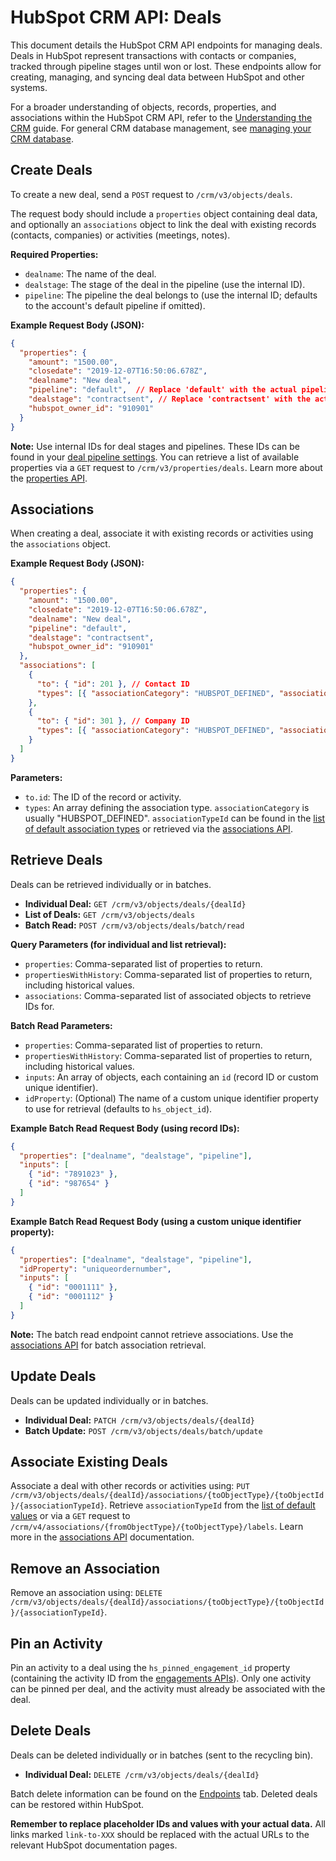 # HubSpot CRM API: Deals

This document details the HubSpot CRM API endpoints for managing deals.  Deals in HubSpot represent transactions with contacts or companies, tracked through pipeline stages until won or lost.  These endpoints allow for creating, managing, and syncing deal data between HubSpot and other systems.

For a broader understanding of objects, records, properties, and associations within the HubSpot CRM API, refer to the [Understanding the CRM](link-to-understanding-crm-guide) guide. For general CRM database management, see [managing your CRM database](link-to-crm-database-management).

## Create Deals

To create a new deal, send a `POST` request to `/crm/v3/objects/deals`.

The request body should include a `properties` object containing deal data, and optionally an `associations` object to link the deal with existing records (contacts, companies) or activities (meetings, notes).

**Required Properties:**

* `dealname`: The name of the deal.
* `dealstage`: The stage of the deal in the pipeline (use the internal ID).
* `pipeline`: The pipeline the deal belongs to (use the internal ID; defaults to the account's default pipeline if omitted).

**Example Request Body (JSON):**

```json
{
  "properties": {
    "amount": "1500.00",
    "closedate": "2019-12-07T16:50:06.678Z",
    "dealname": "New deal",
    "pipeline": "default",  // Replace 'default' with the actual pipeline ID
    "dealstage": "contractsent", // Replace 'contractsent' with the actual deal stage ID
    "hubspot_owner_id": "910901"
  }
}
```

**Note:**  Use internal IDs for deal stages and pipelines.  These IDs can be found in your [deal pipeline settings](link-to-deal-pipeline-settings).  You can retrieve a list of available properties via a `GET` request to `/crm/v3/properties/deals`.  Learn more about the [properties API](link-to-properties-api).


## Associations

When creating a deal, associate it with existing records or activities using the `associations` object.

**Example Request Body (JSON):**

```json
{
  "properties": {
    "amount": "1500.00",
    "closedate": "2019-12-07T16:50:06.678Z",
    "dealname": "New deal",
    "pipeline": "default",
    "dealstage": "contractsent",
    "hubspot_owner_id": "910901"
  },
  "associations": [
    {
      "to": { "id": 201 }, // Contact ID
      "types": [{ "associationCategory": "HUBSPOT_DEFINED", "associationTypeId": 5 }]
    },
    {
      "to": { "id": 301 }, // Company ID
      "types": [{ "associationCategory": "HUBSPOT_DEFINED", "associationTypeId": 3 }]
    }
  ]
}
```

**Parameters:**

* `to.id`: The ID of the record or activity.
* `types`:  An array defining the association type.  `associationCategory` is usually "HUBSPOT_DEFINED".  `associationTypeId` can be found in the [list of default association types](link-to-default-association-types) or retrieved via the [associations API](link-to-associations-api).


## Retrieve Deals

Deals can be retrieved individually or in batches.

* **Individual Deal:** `GET /crm/v3/objects/deals/{dealId}`
* **List of Deals:** `GET /crm/v3/objects/deals`
* **Batch Read:** `POST /crm/v3/objects/deals/batch/read`

**Query Parameters (for individual and list retrieval):**

* `properties`: Comma-separated list of properties to return.
* `propertiesWithHistory`: Comma-separated list of properties to return, including historical values.
* `associations`: Comma-separated list of associated objects to retrieve IDs for.

**Batch Read Parameters:**

* `properties`: Comma-separated list of properties to return.
* `propertiesWithHistory`: Comma-separated list of properties to return, including historical values.
* `inputs`: An array of objects, each containing an `id` (record ID or custom unique identifier).
* `idProperty`: (Optional) The name of a custom unique identifier property to use for retrieval (defaults to `hs_object_id`).


**Example Batch Read Request Body (using record IDs):**

```json
{
  "properties": ["dealname", "dealstage", "pipeline"],
  "inputs": [
    { "id": "7891023" },
    { "id": "987654" }
  ]
}
```

**Example Batch Read Request Body (using a custom unique identifier property):**

```json
{
  "properties": ["dealname", "dealstage", "pipeline"],
  "idProperty": "uniqueordernumber",
  "inputs": [
    { "id": "0001111" },
    { "id": "0001112" }
  ]
}
```

**Note:** The batch read endpoint cannot retrieve associations. Use the [associations API](link-to-associations-api) for batch association retrieval.


## Update Deals

Deals can be updated individually or in batches.

* **Individual Deal:** `PATCH /crm/v3/objects/deals/{dealId}`
* **Batch Update:** `POST /crm/v3/objects/deals/batch/update`


## Associate Existing Deals

Associate a deal with other records or activities using: `PUT /crm/v3/objects/deals/{dealId}/associations/{toObjectType}/{toObjectId}/{associationTypeId}`.  Retrieve `associationTypeId` from the [list of default values](link-to-default-association-types) or via a `GET` request to `/crm/v4/associations/{fromObjectType}/{toObjectType}/labels`.  Learn more in the [associations API](link-to-associations-api) documentation.


## Remove an Association

Remove an association using: `DELETE /crm/v3/objects/deals/{dealId}/associations/{toObjectType}/{toObjectId}/{associationTypeId}`.


## Pin an Activity

Pin an activity to a deal using the `hs_pinned_engagement_id` property (containing the activity ID from the [engagements APIs](link-to-engagements-api)).  Only one activity can be pinned per deal, and the activity must already be associated with the deal.


## Delete Deals

Deals can be deleted individually or in batches (sent to the recycling bin).

* **Individual Deal:** `DELETE /crm/v3/objects/deals/{dealId}`

Batch delete information can be found on the [Endpoints](link-to-endpoints-tab) tab.  Deleted deals can be restored within HubSpot.


**Remember to replace placeholder IDs and values with your actual data.**  All links marked `link-to-XXX` should be replaced with the actual URLs to the relevant HubSpot documentation pages.
